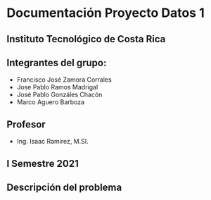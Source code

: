 # Documentación Proyecto Datos 1

## Instituto Tecnológico de Costa Rica

## Integrantes del grupo:
* Francisco José Zamora Corrales
* Jose Pablo Ramos Madrigal 
* José Pablo Gonzáles Chacón
* Marco Aguero Barboza

## Profesor
* Ing. Isaac Ramírez, M.SI.
## I Semestre 2021

## Descripción del problema    
    
